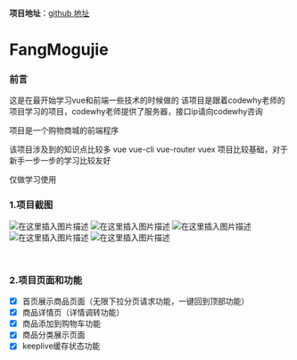**项目地址**：[github 地址](https://github.com/SSDWGG/FangMogujie.git)  

# FangMogujie

### 前言

这是在最开始学习vue和前端一些技术的时候做的
该项目是跟着codewhy老师的项目学习的项目，codewhy老师提供了服务器，接口ip请向codewhy咨询

项目是一个购物商城的前端程序

该项目涉及到的知识点比较多
vue vue-cli vue-router vuex 
项目比较基础，对于新手一步一步的学习比较友好

仅做学习使用
<br/>

### 1.项目截图

![在这里插入图片描述](imglist/首页.png)
![在这里插入图片描述](imglist/分类.png)
![在这里插入图片描述](imglist/购物车.png)
![在这里插入图片描述](imglist/详情.png)
![在这里插入图片描述](imglist/个人.png)

<br/>

### 2.项目页面和功能


- [x] 首页展示商品页面（无限下拉分页请求功能，一键回到顶部功能）
- [x] 商品详情页（详情调转功能）
- [x] 商品添加到购物车功能
- [x] 商品分类展示页面
- [x] keeplive缓存状态功能

<br/>